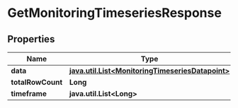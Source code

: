 

# GetMonitoringTimeseriesResponse

## Properties

Name | Type | Description | Notes
------------ | ------------- | ------------- | -------------
**data** | [**java.util.List&lt;MonitoringTimeseriesDatapoint&gt;**](MonitoringTimeseriesDatapoint.md) |  |  [optional]
**totalRowCount** | **Long** |  |  [optional]
**timeframe** | **java.util.List&lt;Long&gt;** |  |  [optional]



